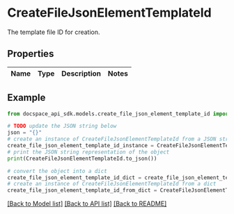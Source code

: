 # CreateFileJsonElementTemplateId
The template file ID for creation.

## Properties

Name | Type | Description | Notes
------------ | ------------- | ------------- | -------------

## Example

```python
from docspace_api_sdk.models.create_file_json_element_template_id import CreateFileJsonElementTemplateId

# TODO update the JSON string below
json = "{}"
# create an instance of CreateFileJsonElementTemplateId from a JSON string
create_file_json_element_template_id_instance = CreateFileJsonElementTemplateId.from_json(json)
# print the JSON string representation of the object
print(CreateFileJsonElementTemplateId.to_json())

# convert the object into a dict
create_file_json_element_template_id_dict = create_file_json_element_template_id_instance.to_dict()
# create an instance of CreateFileJsonElementTemplateId from a dict
create_file_json_element_template_id_from_dict = CreateFileJsonElementTemplateId.from_dict(create_file_json_element_template_id_dict)
```
[[Back to Model list]](../README.md#documentation-for-models) [[Back to API list]](../README.md#documentation-for-api-endpoints) [[Back to README]](../README.md)


